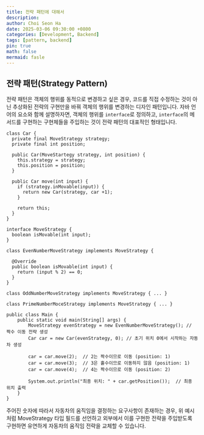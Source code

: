 ```yaml
---
title: 전략 패턴에 대해서
description:
author: Choi Seon Ha
date: 2025-03-06 09:30:00 +0800
categories: [Development, Backend]
tags: [pattern, backend]
pin: true
math: false
mermaid: fasle
---
```


## 전략 패턴(Strategy Pattern)

전략 패턴은 객체의 행위를 동적으로 변경하고 싶은 경우,
코드를 직접 수정하는 것이 아닌 추상화된 전략의 구현만을 바꿔 객체의 행위를 변경하는 디자인 패턴입니다.
자바 언어의 요소와 함께 설명하자면, 객체의 행위를 `interface`로 정의하고, `interface`의 메서드를 구현하는 구현체들을 주입하는 것이 전략 패턴의 대표적인 형태입니다.

```
class Car {
  private final MoveStrategy strategy;
  private final int position;

  public Car(MoveStartegy strategy, int position) {
    this.strategy = strategy;
    this.position = position;
  }

  public Car move(int input) {
    if (strategy.inMovable(input)) {
      return new Car(strategy, car +1);
    }

    return this;
  }
}

interface MoveStrategy {
  boolean isMovable(int input);
}

class EvenNumberMoveStrategy implements MoveStrategy {

  @Override
  public boolean isMovable(int input) {
    return (input % 2) == 0;
  }
}

class OddNumberMoveStrategy implements MoveStrategy { ... }

class PrimeNumberMoceStrategy implements MoveStrategy { ... }
```

```
public class Main {
    public static void main(String[] args) {
        MoveStrategy evenStrategy = new EvenNumberMoveStrategy(); // 짝수 이동 전략 생성
        Car car = new Car(evenStrategy, 0); // 초기 위치 0에서 시작하는 자동차 생성

        car = car.move(2);  // 2는 짝수이므로 이동 (position: 1)
        car = car.move(3);  // 3은 홀수이므로 이동하지 않음 (position: 1)
        car = car.move(4);  // 4는 짝수이므로 이동 (position: 2)

        System.out.println("최종 위치: " + car.getPosition());  // 최종 위치 출력
    }
}
```

주어진 숫자에 따라서 자동차의 움직임을 결정하는 요구사항이 존재하는 경우, 위 예시처럼 MoveStrategy 타입 필드를 선언하고 외부에서 이를 구현한 전략을 주입받도록 구현하면
유연하게 자동차의 움직임 전략을 교체할 수 있습니다.
